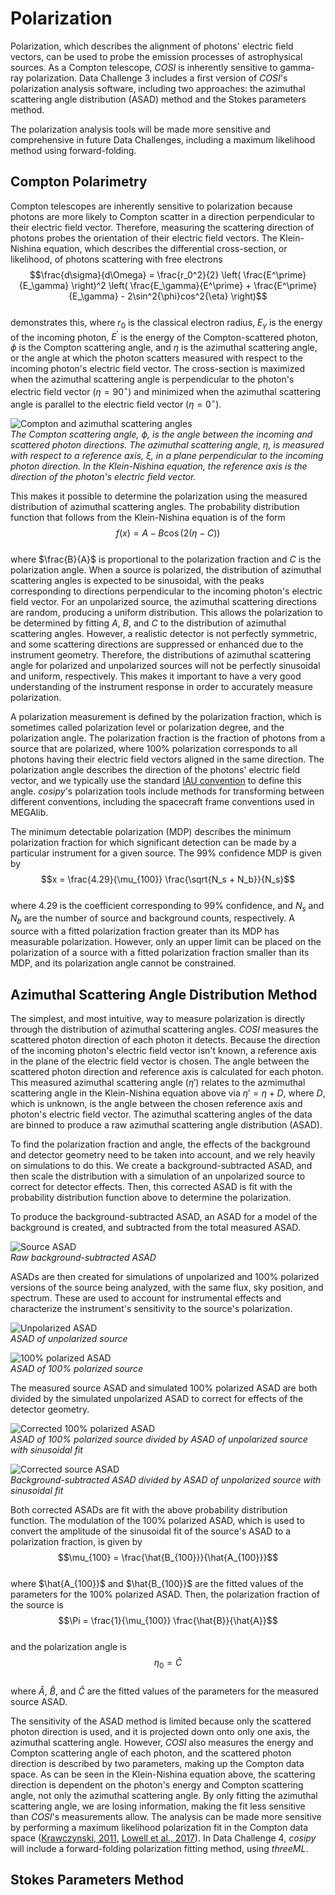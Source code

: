# Polarization       

Polarization, which describes the alignment of photons' electric field vectors, can be used to probe the emission processes of astrophysical sources. As a Compton telescope, *COSI* is inherently sensitive to gamma-ray polarization. Data Challenge 3 includes a first version of *COSI*'s polarization analysis software, including two approaches: the azimuthal scattering angle distribution (ASAD) method and the Stokes parameters method.        

The polarization analysis tools will be made more sensitive and comprehensive in future Data Challenges, including a maximum likelihood method using forward-folding.        

## Compton Polarimetry       

Compton telescopes are inherently sensitive to polarization because photons are more likely to Compton scatter in a direction perpendicular to their electric field vector. Therefore, measuring the scattering direction of photons probes the orientation of their electric field vectors. The Klein-Nishina equation, which describes the differential cross-section, or likelihood, of photons scattering with free electrons               
$$\frac{d\sigma}{d\Omega} = \frac{r_0^2}{2} \left( \frac{E^\prime}{E_\gamma} \right)^2 \left( \frac{E_\gamma}{E^\prime} + \frac{E^\prime}{E_\gamma} - 2\sin^2{\phi}cos^2{\eta} \right)$$        
demonstrates this, where $r_0$ is the classical electron radius, $E_\gamma$ is the energy of the incoming photon, $E^\prime$ is the energy of the Compton-scattered photon, $\phi$ is the Compton scattering angle, and $\eta$ is the azimuthal scattering angle, or the angle at which the photon scatters measured with respect to the incoming photon's electric field vector. The cross-section is maximized when the azimuthal scattering angle is perpendicular to the photon's electric field vector ($\eta=90^\circ$) and minimized when the azimuthal scattering angle is parallel to the electric field vector ($\eta=0^\circ$).   

![Compton and azimuthal scattering angles](images/scattering-angles.png "Compton and azimuthal scattering angles")        
*The Compton scattering angle, ϕ, is the angle between the incoming and scattered photon directions. The azimuthal scattering angle, η, is measured with respect to a reference axis, ξ, in a plane perpendicular to the incoming photon direction. In the Klein-Nishina equation, the reference axis is the direction of the photon's electric field vector.*          

This makes it possible to determine the polarization using the measured distribution of azimuthal scattering angles. The probability distribution function that follows from the Klein-Nishina equation is of the form       
$$f(x) = A - B \cos{(2 (\eta - C))}$$         
where $\frac{B}{A}$ is proportional to the polarization fraction and $C$ is the polarization angle. When a source is polarized, the distribution of azimuthal scattering angles is expected to be sinusoidal, with the peaks corresponding to directions perpendicular to the incoming photon's electric field vector. For an unpolarized source, the azimuthal scattering directions are random, producing a uniform distribution. This allows the polarization to be determined by fitting $A$, $B$, and $C$ to the distribution of azimuthal scattering angles. However, a realistic detector is not perfectly symmetric, and some scattering directions are suppressed or enhanced due to the instrument geometry. Therefore, the distributions of azimuthal scattering angle for polarized and unpolarized sources will not be perfectly sinusoidal and uniform, respectively. This makes it important to have a very good understanding of the instrument response in order to accurately measure polarization.        

A polarization measurement is defined by the polarization fraction, which is sometimes called polarization level or polarization degree, and the polarization angle. The polarization fraction is the fraction of photons from a source that are polarized, where 100% polarization corresponds to all photons having their electric field vectors aligned in the same direction. The polarization angle describes the direction of the photons' electric field vector, and we typically use the standard [IAU convention](https://lambda.gsfc.nasa.gov/product/about/pol_convention.html) to define this angle. *cosipy*'s polarization tools include methods for transforming between different conventions, including the spacecraft frame conventions used in MEGAlib.         

The minimum detectable polarization (MDP) describes the minimum polarization fraction for which significant detection can be made by a particular instrument for a given source. The 99% confidence MDP is given by       
$$x = \frac{4.29}{\mu_{100}} \frac{\sqrt{N_s + N_b}}{N_s}$$      
where 4.29 is the coefficient corresponding to 99% confidence, and $N_s$ and $N_b$ are the number of source and background counts, respectively. A source with a fitted polarization fraction greater than its MDP has measurable polarization. However, only an upper limit can be placed on the polarization of a source with a fitted polarization fraction smaller than its MDP, and its polarization angle cannot be constrained. 

## Azimuthal Scattering Angle Distribution Method       

The simplest, and most intuitive, way to measure polarization is directly through the distribution of azimuthal scattering angles. *COSI* measures the scattered photon direction of each photon it detects. Because the direction of the incoming photon's electric field vector isn't known, a reference axis in the plane of the electric field vector is chosen. The angle between the scattered photon direction and reference axis is calculated for each photon. This measured azimuthal scattering angle ($\eta'$) relates to the azmimuthal scattering angle in the Klein-Nishina equation above via $\eta' = \eta + D$, where $D$, which is unknown, is the angle between the chosen reference axis and photon's electric field vector. The azimuthal scattering angles of the data are binned to produce a raw azimuthal scattering angle distribution (ASAD).      

To find the polarization fraction and angle, the effects of the background and detector geometry need to be taken into account, and we rely heavily on simulations to do this. We create a background-subtracted ASAD, and then scale the distribution with a simulation of an unpolarized source to correct for detector effects. Then, this corrected ASAD is fit with the probability distribution function above to determine the polarization.           

To produce the background-subtracted ASAD, an ASAD for a model of the background is created, and subtracted from the total measured ASAD. 

![Source ASAD](images/source-asad.png "Source ASAD")       
*Raw background-subtracted ASAD*        

ASADs are then created for simulations of unpolarized and 100% polarized versions of the source being analyzed, with the same flux, sky position, and spectrum. These are used to account for instrumental effects and characterize the instrument's sensitivity to the source's polarization. 

![Unpolarized ASAD](images/unpolarized-asad.png "Unpolarized ASAD")       
*ASAD of unpolarized source*       

![100% polarized ASAD](images/100-percent-polarized-asad.png "100% polarized ASAD")       
*ASAD of 100% polarized source*       

The measured source ASAD and simulated 100% polarized ASAD are both divided by the simulated unpolarized ASAD to correct for effects of the detector geometry.        

![Corrected 100% polarized ASAD](images/corrected-100-percent-polarized-asad.png "Corrected 100% polarized ASAD")      
*ASAD of 100% polarized source divided by ASAD of unpolarized source with sinusoidal fit*       

![Corrected source ASAD](images/corrected-source-asad.png "Corrected source ASAD")         
*Background-subtracted ASAD divided by ASAD of unpolarized source with sinusoidal fit*       

Both corrected ASADs are fit with the above probability distribution function. The modulation of the 100% polarized ASAD, which is used to convert the amplitude of the sinusoidal fit of the source's ASAD to a polarization fraction, is given by        
$$\mu_{100} = \frac{\hat{B_{100}}}{\hat{A_{100}}}$$               
where $\hat{A_{100}}$ and $\hat{B_{100}}$ are the fitted values of the parameters for the 100% polarized ASAD. Then, the polarization fraction of the source is        
$$\Pi = \frac{1}{\mu_{100}} \frac{\hat{B}}{\hat{A}}$$        
and the polarization angle is         
$$\eta_0 = \hat{C}$$       
where $\hat{A}$, $\hat{B}$, and $\hat{C}$ are the fitted values of the parameters for the measured source ASAD.     

The sensitivity of the ASAD method is limited because only the scattered photon direction is used, and it is projected down onto only one axis, the azimuthal scattering angle. However, *COSI* also measures the energy and Compton scattering angle of each photon, and the scattered photon direction is described by two parameters, making up the Compton data space. As can be seen in the Klein-Nishina equation above, the scattering direction is dependent on the photon's energy and Compton scattering angle, not only the azimuthal scattering angle. By only fitting the azimuthal scattering angle, we are losing information, making the fit less sensitive than *COSI*'s measurements allow. The analysis can be made more sensitive by performing a maximum likelihood polarization fit in the Compton data space ([Krawczynski, 2011](https://ui.adsabs.harvard.edu/abs/2011APh....34..784K/abstract), [Lowell et al., 2017](https://ui.adsabs.harvard.edu/abs/2017ApJ...848..120L/abstract)). In Data Challenge 4, *cosipy* will include a forward-folding polarization fitting method, using *threeML*. 

## Stokes Parameters Method      


